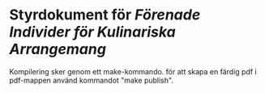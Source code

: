 # Styrdokument för _Förenade Individer för Kulinariska Arrangemang_

Kompilering sker genom ett make-kommando. för att skapa en färdig pdf i
pdf-mappen använd kommandot "make publish".

